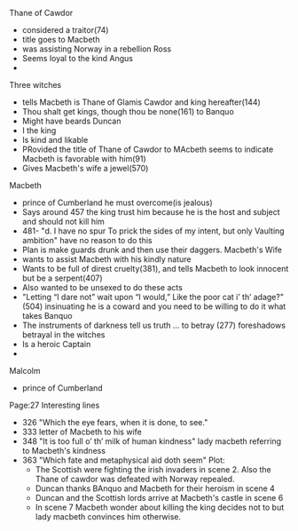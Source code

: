
Thane of Cawdor
-	considered a traitor(74)
-	title goes to Macbeth
-	was assisting Norway in a rebellion
Ross
- Seems loyal to the kind 
Angus
- 
Three witches
- tells Macbeth is Thane of Glamis Cawdor and king hereafter(144)
- Thou shalt get kings, though thou be none(161) to Banquo
- Might have beards
Duncan
- I the king
- Is kind and likable
- PRovided the title of Thane of Cawdor to MAcbeth seems to indicate Macbeth is favorable with him(91)
- Gives Macbeth's wife a jewel(570)

Macbeth
- prince of Cumberland he must overcome(is jealous)
- Says around 457 the king trust him because he is the host and subject and should not kill him
- 481- "d. I have no spur To prick the sides of my intent, but only Vaulting ambition" have no reason to do this 
- Plan is make guards drunk and then use their daggers.
Macbeth's Wife
 - wants to assist Macbeth with his kindly nature
 - Wants to be full of direst cruelty(381), and tells Macbeth to look innocent but be a serpent(407)
 - Also wanted to be unsexed to do these acts
 - "Letting “I dare not” wait upon “I would,” Like the poor cat i’ th’ adage?"(504) insinuating he is a coward and you need to be willing to do it what takes
Banquo
- The instruments of darkness tell us truth ... to betray (277) foreshadows betrayal in the witches
- Is a heroic Captain
- 
Malcolm
- prince of Cumberland

Page:27
Interesting lines
 - 326 "Which the eye fears, when it is done, to see."
 - 333 letter of Macbeth to his wife
 - 348 "It is too full o’ th’ milk of human kindness" lady macbeth referring to Macbeth's kindness
 - 363 "Which fate and metaphysical aid doth seem"
Plot:
	- The Scottish were fighting the irish invaders in scene 2. Also the Thane of cawdor was defeated with Norway repealed.
	-  Duncan thanks BAnquo and Macbeth for their heroism in scene 4
	- Duncan and the Scottish lords arrive at Macbeth's castle in scene 6
	- In scene 7 Macbeth wonder about killing the king decides not to but lady macbeth convinces him otherwise.


<!--stackedit_data:
eyJoaXN0b3J5IjpbLTE5NjczNDgwMSwtODUzMzgxNzgzLC0xMT
gwNzU0OTUwLDM1MzU2NTcxNCwxNTk3Nzk2MDk4LDE1NDE0MjYx
Ml19
-->